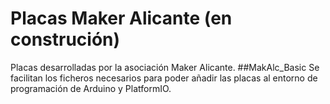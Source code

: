 # Placas Maker Alicante (en construción)
Placas desarrolladas por la asociación Maker Alicante. 
##MakAlc_Basic
Se facilitan los ficheros necesarios para poder añadir las placas al entorno de programación de Arduino y PlatformIO.
